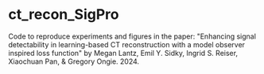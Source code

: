 # ct_recon_SigPro

Code to reproduce experiments and figures in the paper:
"Enhancing signal detectability in learning-based CT reconstruction with a model observer inspired loss function"
by Megan Lantz, Emil Y. Sidky, Ingrid S. Reiser, Xiaochuan Pan, & Gregory Ongie. 2024.
